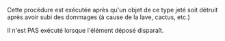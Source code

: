 Cette procédure est exécutée après qu'un objet de ce type jeté soit détruit après avoir subi des dommages (à cause de la lave, cactus, etc.)

Il n'est PAS exécuté lorsque l'élément déposé disparaît.